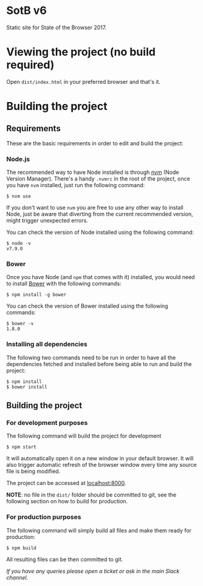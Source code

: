 # SotB v6
Static site for State of the Browser 2017.

# Viewing the project (no build required)

Open `dist/index.html` in your preferred browser and that's it.

# Building the project

## Requirements

These are the basic requirements in order to edit and build the project:

### Node.js

The recommended way to have Node installed is through [nvm](https://github.com/creationix/nvm) (Node Version Manager). There's a handy `.nvmrc` in the root of the project, once you have `nvm` installed, just run the following command:

    $ nvm use

If you don't want to use `nvm` you are free to use any other way to install Node, just be aware that diverting from the current recommended version, might trigger unexpected errors.

You can check the version of Node installed using the following command:

    $ node -v
    v7.9.0

### Bower

Once you have Node (and `npm` that comes with it) installed, you would need to install [Bower](https://bower.io/) with the following commands:

    $ npm install -g bower

You can check the version of Bower installed using the following commands:

    $ bower -v
    1.8.0

### Installing all dependencies

The following two commands need to be run in order to have all the dependencies fetched and installed before being able to run and build the project:

    $ npm install
    $ bower install

## Building the project

### For development purposes

The following command will build the project for development

    $ npm start

It will automatically open it on a new window in your default browser. It will also trigger automatic refresh of the browser window every time any source file is being modified.

The project can be accessed at [localhost:8000](http://localhost:8000).

**NOTE**: no file in the `dist/` folder should be committed to git, see the following section on how to build for production.

### For production purposes

The following command will simply build all files and make them ready for production:

    $ npm build

All resulting files can be then committed to git. 

_If you have any queries please open a ticket or ask in the main Slack channel._
